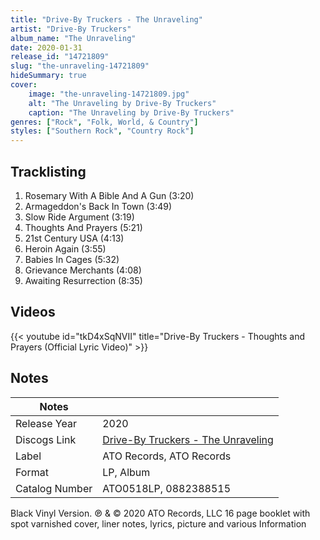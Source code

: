 ```yaml
---
title: "Drive-By Truckers - The Unraveling"
artist: "Drive-By Truckers"
album_name: "The Unraveling"
date: 2020-01-31
release_id: "14721809"
slug: "the-unraveling-14721809"
hideSummary: true
cover:
    image: "the-unraveling-14721809.jpg"
    alt: "The Unraveling by Drive-By Truckers"
    caption: "The Unraveling by Drive-By Truckers"
genres: ["Rock", "Folk, World, & Country"]
styles: ["Southern Rock", "Country Rock"]
---
```


## Tracklisting
1. Rosemary With A Bible And A Gun (3:20)
2. Armageddon's Back In Town (3:49)
3. Slow Ride Argument (3:19)
4. Thoughts And Prayers (5:21)
5. 21st Century USA (4:13)
6. Heroin Again (3:55)
7. Babies In Cages (5:32)
8. Grievance Merchants (4:08)
9. Awaiting Resurrection (8:35)

## Videos
{{< youtube id="tkD4xSqNVII" title="Drive-By Truckers - Thoughts and Prayers (Official Lyric Video)" >}}


## Notes

| Notes          |             |
| ---------------| ----------- |
| Release Year   | 2020 |
| Discogs Link   | [Drive-By Truckers - The Unraveling](https://www.discogs.com/release/14721809-Drive-By-Truckers-The-Unraveling) |
| Label          | ATO Records, ATO Records |
| Format         | LP, Album |
| Catalog Number | ATO0518LP, 0882388515 |

Black Vinyl Version.   ℗ & © 2020 ATO Records, LLC  16 page booklet with spot varnished cover, liner notes, lyrics, picture and various Information 

